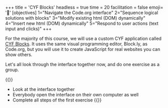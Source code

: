 +++
title = 'CYF Blocks'
headless = true
time = 20
facilitation = false
emoji= '🧩'
[objectives]
1="Navigate the Code.org interface"
2="Sequence logical solutions with blocks"
3="Modify existing html (DOM) dynamically"
4="Insert new html (DOM) dynamically"
5="Respond to user actions (text input and clicks)"
+++

For the majority of this course, we will use a custom CYF application called [CYF Blocks](https://blocks.codeyourfuture.io/#introduction). It uses the same visual programming editor, Block.ly, as Code.org, but you will use it to create JavaScript for real websites you can show others.

Let's all look through the interface together now, and do one exercise as a group.

{{<note title="CYF Blocks (20 minutes)" type="activity">}}

- Look at the interface together
- Everybody open the interface on their own computer as well
- Complete all steps of the first exercise
  {{</note>}}
